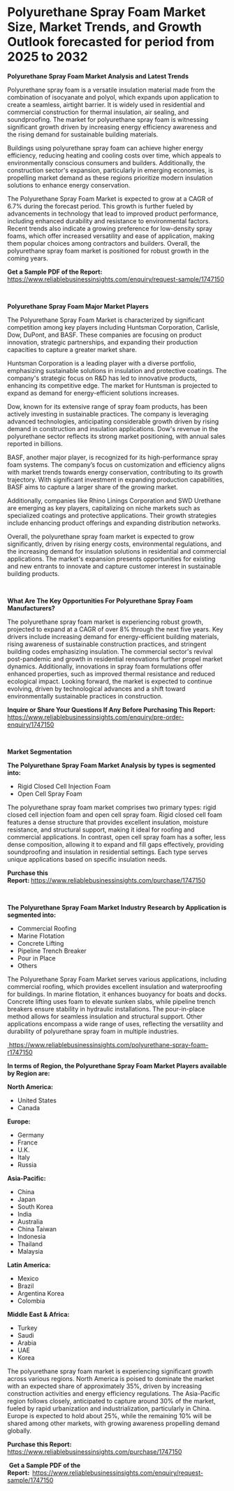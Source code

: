 <p><h1>Polyurethane Spray Foam Market Size, Market Trends, and Growth Outlook forecasted for period from 2025 to 2032</h1></p><p><strong>Polyurethane Spray Foam Market Analysis and Latest Trends</strong></p>
<p><p>Polyurethane spray foam is a versatile insulation material made from the combination of isocyanate and polyol, which expands upon application to create a seamless, airtight barrier. It is widely used in residential and commercial construction for thermal insulation, air sealing, and soundproofing. The market for polyurethane spray foam is witnessing significant growth driven by increasing energy efficiency awareness and the rising demand for sustainable building materials. </p><p>Buildings using polyurethane spray foam can achieve higher energy efficiency, reducing heating and cooling costs over time, which appeals to environmentally conscious consumers and builders. Additionally, the construction sector's expansion, particularly in emerging economies, is propelling market demand as these regions prioritize modern insulation solutions to enhance energy conservation.</p><p>The Polyurethane Spray Foam Market is expected to grow at a CAGR of 6.7% during the forecast period. This growth is further fueled by advancements in technology that lead to improved product performance, including enhanced durability and resistance to environmental factors. Recent trends also indicate a growing preference for low-density spray foams, which offer increased versatility and ease of application, making them popular choices among contractors and builders. Overall, the polyurethane spray foam market is positioned for robust growth in the coming years.</p></p>
<p><strong>Get a Sample PDF of the Report:&nbsp;</strong> <a href="https://www.reliablebusinessinsights.com/enquiry/request-sample/1747150?utm_campaign=3310&utm_medium=2&utm_source=Github&utm_content=ia&utm_term=18042025&utm_id=polyurethane-spray-foam">https://www.reliablebusinessinsights.com/enquiry/request-sample/1747150</a></p>
<p>&nbsp;</p>
<p><strong>Polyurethane Spray Foam Major Market Players</strong></p>
<p><p>The Polyurethane Spray Foam Market is characterized by significant competition among key players including Huntsman Corporation, Carlisle, Dow, DuPont, and BASF. These companies are focusing on product innovation, strategic partnerships, and expanding their production capacities to capture a greater market share.</p><p>Huntsman Corporation is a leading player with a diverse portfolio, emphasizing sustainable solutions in insulation and protective coatings. The company's strategic focus on R&D has led to innovative products, enhancing its competitive edge. The market for Huntsman is projected to expand as demand for energy-efficient solutions increases.</p><p>Dow, known for its extensive range of spray foam products, has been actively investing in sustainable practices. The company is leveraging advanced technologies, anticipating considerable growth driven by rising demand in construction and insulation applications. Dow's revenue in the polyurethane sector reflects its strong market positioning, with annual sales reported in billions.</p><p>BASF, another major player, is recognized for its high-performance spray foam systems. The company’s focus on customization and efficiency aligns with market trends towards energy conservation, contributing to its growth trajectory. With significant investment in expanding production capabilities, BASF aims to capture a larger share of the growing market.</p><p>Additionally, companies like Rhino Linings Corporation and SWD Urethane are emerging as key players, capitalizing on niche markets such as specialized coatings and protective applications. Their growth strategies include enhancing product offerings and expanding distribution networks.</p><p>Overall, the polyurethane spray foam market is expected to grow significantly, driven by rising energy costs, environmental regulations, and the increasing demand for insulation solutions in residential and commercial applications. The market's expansion presents opportunities for existing and new entrants to innovate and capture customer interest in sustainable building products.</p></p>
<p>&nbsp;</p>
<p><strong>What Are The Key Opportunities For Polyurethane Spray Foam Manufacturers?</strong></p>
<p><p>The polyurethane spray foam market is experiencing robust growth, projected to expand at a CAGR of over 8% through the next five years. Key drivers include increasing demand for energy-efficient building materials, rising awareness of sustainable construction practices, and stringent building codes emphasizing insulation. The commercial sector's revival post-pandemic and growth in residential renovations further propel market dynamics. Additionally, innovations in spray foam formulations offer enhanced properties, such as improved thermal resistance and reduced ecological impact. Looking forward, the market is expected to continue evolving, driven by technological advances and a shift toward environmentally sustainable practices in construction.</p></p>
<p><strong>Inquire or Share Your Questions If Any Before Purchasing This Report:</strong> <a href="https://www.reliablebusinessinsights.com/enquiry/pre-order-enquiry/1747150?utm_campaign=3310&utm_medium=2&utm_source=Github&utm_content=ia&utm_term=18042025&utm_id=polyurethane-spray-foam">https://www.reliablebusinessinsights.com/enquiry/pre-order-enquiry/1747150</a></p>
<p>&nbsp;</p>
<p><strong>Market Segmentation</strong></p>
<p><strong>The Polyurethane Spray Foam Market Analysis by types is segmented into:</strong></p>
<p><ul><li>Rigid Closed Cell Injection Foam</li><li>Open Cell Spray Foam</li></ul></p>
<p><p>The polyurethane spray foam market comprises two primary types: rigid closed cell injection foam and open cell spray foam. Rigid closed cell foam features a dense structure that provides excellent insulation, moisture resistance, and structural support, making it ideal for roofing and commercial applications. In contrast, open cell spray foam has a softer, less dense composition, allowing it to expand and fill gaps effectively, providing soundproofing and insulation in residential settings. Each type serves unique applications based on specific insulation needs.</p></p>
<p><strong>Purchase this Report:&nbsp;</strong><a href="https://www.reliablebusinessinsights.com/purchase/1747150?utm_campaign=3310&utm_medium=2&utm_source=Github&utm_content=ia&utm_term=18042025&utm_id=polyurethane-spray-foam">https://www.reliablebusinessinsights.com/purchase/1747150</a></p>
<p>&nbsp;</p>
<p><strong>The Polyurethane Spray Foam Market Industry Research by Application is segmented into:</strong></p>
<p><ul><li>Commercial Roofing</li><li>Marine Flotation</li><li>Concrete Lifting</li><li>Pipeline Trench Breaker</li><li>Pour in Place</li><li>Others</li></ul></p>
<p><p>The Polyurethane Spray Foam Market serves various applications, including commercial roofing, which provides excellent insulation and waterproofing for buildings. In marine flotation, it enhances buoyancy for boats and docks. Concrete lifting uses foam to elevate sunken slabs, while pipeline trench breakers ensure stability in hydraulic installations. The pour-in-place method allows for seamless insulation and structural support. Other applications encompass a wide range of uses, reflecting the versatility and durability of polyurethane spray foam in multiple industries.</p></p>
<p><a href="https://www.reliablebusinessinsights.com/polyurethane-spray-foam-r1747150?utm_campaign=3310&utm_medium=2&utm_source=Github&utm_content=ia&utm_term=18042025&utm_id=polyurethane-spray-foam">&nbsp;https://www.reliablebusinessinsights.com/polyurethane-spray-foam-r1747150</a></p>
<p><strong>In terms of Region, the Polyurethane Spray Foam Market Players available by Region are:</strong></p>
<p>
    <p> <strong> North America: </strong>
        <ul>
            <li>United States</li>
            <li>Canada</li>
        </ul>
        </p> 
    <p> <strong> Europe: </strong>
        <ul>
            <li>Germany</li>
            <li>France</li>
            <li>U.K.</li>
            <li>Italy</li>
            <li>Russia</li>
        </ul>
        </p> 
    <p> <strong> Asia-Pacific: </strong>
        <ul>
            <li>China</li>
            <li>Japan</li>
            <li>South Korea</li>
            <li>India</li>
            <li>Australia</li>
            <li>China Taiwan</li>
            <li>Indonesia</li>
            <li>Thailand</li>
            <li>Malaysia</li>
        </ul>
        </p> 
    <p> <strong> Latin America: </strong>
        <ul>
            <li>Mexico</li>
            <li>Brazil</li>
            <li>Argentina Korea</li>
            <li>Colombia</li>
        </ul>
        </p> 
    <p> <strong> Middle East & Africa: </strong>
        <ul>
            <li>Turkey</li>
            <li>Saudi</li>
            <li>Arabia</li>
            <li>UAE</li>
            <li>Korea</li>
        </ul>
    </p>
    </p>
<p><p>The polyurethane spray foam market is experiencing significant growth across various regions. North America is poised to dominate the market with an expected share of approximately 35%, driven by increasing construction activities and energy efficiency regulations. The Asia-Pacific region follows closely, anticipated to capture around 30% of the market, fueled by rapid urbanization and industrialization, particularly in China. Europe is expected to hold about 25%, while the remaining 10% will be shared among other markets, with growing awareness propelling demand globally.</p></p>
<p><strong>Purchase this Report: </strong><a href="https://www.reliablebusinessinsights.com/purchase/1747150?utm_campaign=3310&utm_medium=2&utm_source=Github&utm_content=ia&utm_term=18042025&utm_id=polyurethane-spray-foam">https://www.reliablebusinessinsights.com/purchase/1747150</a></p>
<p>&nbsp;<strong>Get a Sample PDF of the Report:&nbsp;&nbsp;</strong><a href="https://www.reliablebusinessinsights.com/enquiry/request-sample/1747150?utm_campaign=3310&utm_medium=2&utm_source=Github&utm_content=ia&utm_term=18042025&utm_id=polyurethane-spray-foam">https://www.reliablebusinessinsights.com/enquiry/request-sample/1747150</a></p>
<p><strong></strong></p>
<p><p></p><p></p><p></p></p>